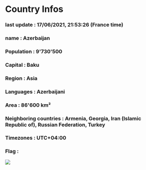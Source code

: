 # Country  Infos
### last update : 17/06/2021, 21:53:26 (France time)

### name : Azerbaijan
### Population : 9'730'500
### Capital : Baku
### Region : Asia
### Languages : Azerbaijani
### Area : 86'600 km²
### Neighboring countries : Armenia, Georgia, Iran (Islamic Republic of), Russian Federation, Turkey
### Timezones : UTC+04:00

### Flag :
![](https://restcountries.eu/data/aze.svg)